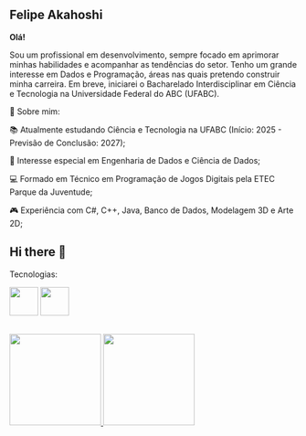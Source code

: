 ## Felipe Akahoshi
          
**Olá!**

Sou um profissional em desenvolvimento, sempre focado em aprimorar minhas habilidades e acompanhar as tendências do setor. Tenho um grande interesse em Dados e Programação, áreas nas quais pretendo construir minha carreira. Em breve, iniciarei o Bacharelado Interdisciplinar em Ciência e Tecnologia na Universidade Federal do ABC (UFABC).

🌟 Sobre mim:

📚 Atualmente estudando Ciência e Tecnologia na UFABC (Início: 2025 - Previsão de Conclusão: 2027);

🔬 Interesse especial em Engenharia de Dados e Ciência de Dados;

💻 Formado em Técnico em Programação de Jogos Digitais pela ETEC Parque da Juventude;

🎮 Experiência com C#, C++, Java, Banco de Dados, Modelagem 3D e Arte 2D;

## Hi there 👋

Tecnologias:

<img src="https://cdn.jsdelivr.net/gh/devicons/devicon@latest/icons/python/python-original-wordmark.svg" width="50" height="50"/> <img src="https://cdn.jsdelivr.net/gh/devicons/devicon@latest/icons/mysql/mysql-plain-wordmark.svg" width="50" height="50"/>
          
##
<div>
<a href="https://github.com/akahoshi-f">
<img loading="lazy" height="160em" src="https://github-readme-stats.vercel.app/api?username=akahoshi-f&show_icons=true&theme=synthwave"&include_all_commits=true&count_private=true"/>
<img loading="lazy" height="160em" src="https://github-readme-stats.vercel.app/api/top-langs/?username=akahoshi-f&layout=compact&langs_count=7&theme=synthwave"/> 
</div>
